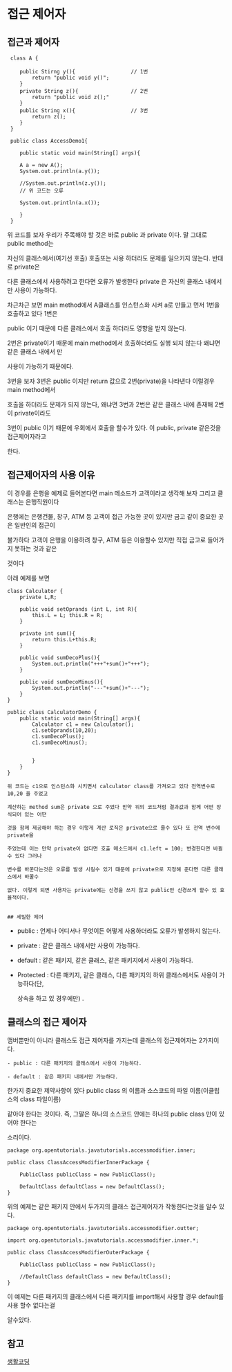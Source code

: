 # 접근 제어자

## 접근과 제어자  

```
 class A {

 	public Stirng y(){                 	// 1번
 		return "public void y()";
 	}
 	private String z(){					// 2번
 		return "public void z();"
 	}
 	public String x(){					// 3번
 		return z();
 	}
 }

 public class AccessDemo1{

 	public static void main(String[] args){

 	A a = new A();
 	System.out.println(a.y());

 	//System.out.println(z.y());
 	// 위 코드는 오류
 	
 	System.out.println(a.x());
 	
 	}
 }
 ```

 위 코드를 보자 우리가 주목해야 할 것은 바로 public 과 private 이다. 말 그대로 public method는

 자신의 클래스에서(여기선 호출) 호출또는 사용 하더라도 문제를 일으키지 않는다. 반대로 private은

 다른 클래스에서 사용하려고 한다면 오류가 발생한다 private 은 자신의 클래스 내에서만 사용이 가능하다. 

 차근차근 보면 main method에서 A클래스를 인스턴스화 시켜 a로 만들고 먼저 1번을 호출하고 있다 1번은 

 public 이기 때문에 다른 클래스에서 호출 하더라도 영향을 받지 않는다. 

 2번은 private이기 때문에 main method에서 호출하더라도 실행 되지 않는다 왜냐면 같은 클래스 내에서 만

 사용이 가능하기 때문에다.

 3번을 보자 3번은 public 이지만 return 값으로 2번(private)을 나타낸다 이럴경우 main method에서 

 호출을 하더라도 문제가 되지 않는다, 왜냐면 3번과 2번은 같은 클래스 내에 존재해 2번이 private이라도 

 3번이 public 이기 때문에 우회에서 호출을 할수가 있다. 이 public, private 같은것을 접근제어자라고

 한다.

 ## 접근제어자의 사용 이유

이 경우를 은행을 예제로 들어본다면 main 메소드가 고객이라고 생각해 보자 그리고 클래스는 은행직원이다

은행에는 은행건물, 창구, ATM 등 고객이 접근 가능한 곳이 있지만 금고 같이 중요한 곳은 일반인의 접근이

불가하다 고객이 은행을 이용하려 창구, ATM 등은 이용할수 있지만 직접 금고로 들어가지 못하는 것과 같은

것이다

아래 예제를 보면
```
class Calculator {
	private L,R;

	public void setOprands (int L, int R){
		this.L = L; this.R = R;
	}

	private int sum(){
		return this.L+this.R;
	}

	public void sumDecoPlus(){
		System.out.println("+++"+sum()+"+++");
	}

	public void sumDecoMinus(){
		System.out.println("---"+sum()+"---");
	}
}

public class CalculatorDemo {
	public static void main(String[] args){
		Calculator c1 = new Calculator();
		c1.setOprands(10,20);
		c1.sumDecoPlus();
		c1.sumDecoMinus();


		}
	}
}

위 코드는 c1으로 인스턴스화 시키면서 calculator class를 가져오고 있다 전역변수로 10,20 을 주었고

계산하는 method sum은 private 으로 주었다 만약 위의 코드처럼 결과값과 함께 어떤 장식되어 있는 어떤 

것을 함께 제공해야 하는 경우 이렇게 계산 로직은 private으로 줄수 있다 또 전역 변수에 private을 

주었는데 이는 만약 private이 없다면 호출 메소드에서 c1.left = 100; 변경한다면 바뀔수 있다 그러나 

변수를 바꾼다는것은 오류를 발생 시킬수 있기 떄문에 private으로 지정해 준다면 다른 클래스에서 바꿀수 

없다. 이렇게 되면 사용자는 private에는 신경을 쓰지 않고 public만 신경쓰게 할수 있 효율적이다.


## 세밀한 제어 

```
- public : 언제나 어디서나 무엇이든 어떻게 사용하더라도 오류가 발생하지 않는다.

- private : 같은 클래스 내에서만 사용이 가능하다.

- default : 같은 패키지, 같은 클래스, 같은 패키지에서 사용이 가능하다.

- Protected : 다른 패키지, 같은 클래스, 다른 패키지의 하위 클래스에서도 사용이 가능하다(단, 

	상속을 하고 있 경우에만) . 


## 클래스의 접근 제어자

맴버뿐만이 아니라 클래스도 접근 제어자를 가지는데 클래스의 접근제어자는 2가지이다.

```
- public : 다른 패키지의 클래스에서 사용이 가능하다.

- default : 같은 패키지 내에서만 가능하다.
```

한가지 중요한 제약사항이 있다 public class 의 이름과 소스코드의 파일 이름(이클립스의 class 파일이름)

같아야 한다는 것이다. 즉, 그말은 하나의 소스코드 안에는 하나의 public class 만이 있어야 한다는 

소리이다. 

```
package org.opentutorials.javatutorials.accessmodifier.inner;

public class ClassAccessModifierInnerPackage {

    PublicClass publicClass = new PublicClass();

    DefaultClass defaultClass = new DefaultClass();
}
```
위의 예제는 같은 패키지 안에서 두가지의 클래스 접근제어자가 작동한다는것을 알수 있다.


```
package org.opentutorials.javatutorials.accessmodifier.outter;

import org.opentutorials.javatutorials.accessmodifier.inner.*;

public class ClassAccessModifierOuterPackage {
  
    PublicClass publicClass = new PublicClass();
  
    //DefaultClass defaultClass = new DefaultClass();
}
```
이 예제는 다른 패키지의 클래스에서 다른 패키지를 import해서 사용할 경우 default를 사용 할수 없다는걸 

알수있다.

## 참고

[생활코딩](https://opentutorials.org/course/1223/6061)






